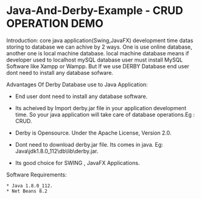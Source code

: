 # Java-And-Derby-Example - CRUD OPERATION DEMO
Introduction: 
    core java application(Swing,JavaFX) development time datas storing to database we can achive by 2 ways. One is use online database, another one is local machine database. local machine database means if developer used to localhost mySQL database user must install MySQL Software like Xampp or Wampp. But If we use DERBY Database end user dont need to install any database sofware. 

Advantages Of Derby Database use to Java Application:
  
  * End user dont need to install any database software.
  
  * Its acheived by  Import derby.jar file in your application development time. So your java application will take care of database operations.Eg : CRUD.
  
  * Derby is Opensource. Under the Apache License, Version 2.0.
  
  * Dont need to download derby.jar file. Its comes in java. Eg: Java\jdk1.8.0_112\db\lib\derby.jar.
  
  * Its good choice for SWING , JavaFX Applications.
  
  
  Software Requirements:
  
    * Java 1.8.0_112.
    * Net Beans 8.2
